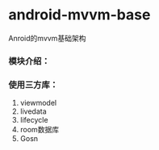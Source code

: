 # android-mvvm-base
Anroid的mvvm基础架构

### 模块介绍：

### 使用三方库：

1. viewmodel
2. livedata
3. lifecycle
4. room数据库
5. Gosn